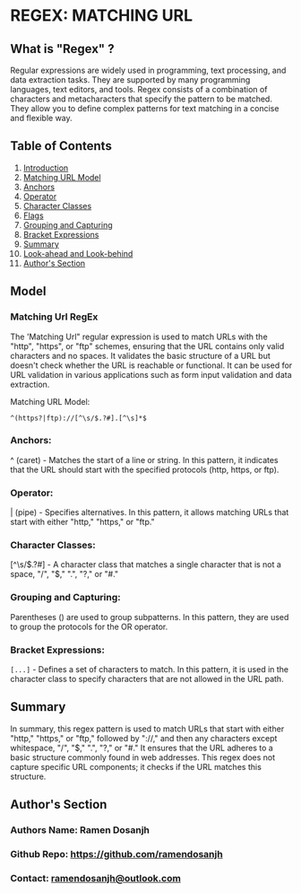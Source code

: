#  REGEX: MATCHING URL 

## What is "Regex" ?
Regular expressions are widely used in programming, text processing, and data extraction tasks. They are supported by many programming languages, text editors, and tools.
Regex consists of a combination of characters and metacharacters that specify the pattern to be matched. They allow you to define complex patterns for text matching in a concise and flexible way.

## Table of Contents
1. [Introduction](#Introduction)
2. [Matching URL Model](#model)
3. [Anchors](#Anchors)
4. [Operator](#Operator)
5. [Character Classes](#characterclasses)
6. [Flags](#Flags)
7. [Grouping and Capturing](#GroupingandCapturing)
8. [Bracket Expressions](#BracketExpressions)
9. [Summary](#Summary)
10. [Look-ahead and Look-behind](#Look-aheadLook-behind)
11. [Author's Section](#authors-section)


## Model 

### Matching Url RegEx
The 'Matching Url" regular expression is used to match URLs with the "http", "https", or "ftp" schemes, ensuring that the URL contains only valid characters and no spaces. It validates the basic structure of a URL but doesn't check whether the URL is reachable or functional. It can be used for URL validation in various applications such as form input validation and data extraction. 

Matching URL Model:

`^(https?|ftp)://[^\s/$.?#].[^\s]*$`

### Anchors:
^ (caret) - Matches the start of a line or string.
In this pattern, it indicates that the URL should start with the specified protocols (http, https, or ftp).

### Operator:
| (pipe) - Specifies alternatives.
In this pattern, it allows matching URLs that start with either "http," "https," or "ftp."


### Character Classes:
[^\s/$.?#] - A character class that matches a single character that is not a space, "/", "$," ".", "?," or "#."


### Grouping and Capturing:
Parentheses () are used to group subpatterns. In this pattern, they are used to group the protocols for the OR operator.

### Bracket Expressions:
`[...]` - Defines a set of characters to match. In this pattern, it is used in the character class to specify characters that are not allowed in the URL path.

## Summary 
In summary, this regex pattern is used to match URLs that start with either "http," "https," or "ftp," followed by "://," and then any characters except whitespace, "/", "$," ".", "?," or "#." It ensures that the URL adheres to a basic structure commonly found in web addresses. This regex does not capture specific URL components; it checks if the URL matches this structure.


## Author's Section

### Authors Name: Ramen Dosanjh
### Github Repo: https://github.com/ramendosanjh
### Contact: ramendosanjh@outlook.com
